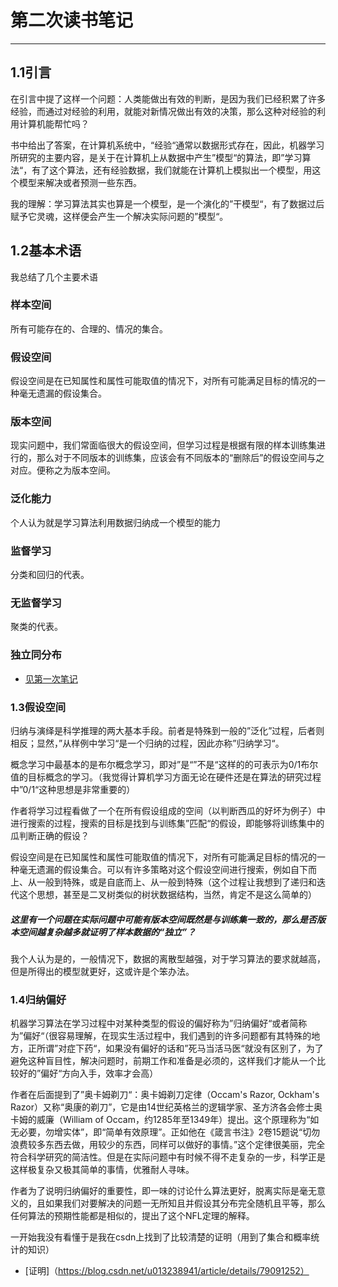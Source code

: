 # 第二次读书笔记 #
---
## 1.1引言 ##
在引言中提了这样一个问题：人类能做出有效的判断，是因为我们已经积累了许多经验，而通过对经验的利用，就能对新情况做出有效的决策，那么这种对经验的利用计算机能帮忙吗？

书中给出了答案，在计算机系统中，“经验“通常以数据形式存在，因此，机器学习所研究的主要内容，是关于在计算机上从数据中产生”模型“的算法，即”学习算法“，有了这个算法，还有经验数据，我们就能在计算机上模拟出一个模型，用这个模型来解决或者预测一些东西。

我的理解：学习算法其实也算是一个模型，是一个演化的”干模型“，有了数据过后赋予它灵魂，这样便会产生一个解决实际问题的”模型“。

## 1.2基本术语 ##
我总结了几个主要术语
### 样本空间 ###
所有可能存在的、合理的、情况的集合。


### 假设空间 ###
假设空间是在已知属性和属性可能取值的情况下，对所有可能满足目标的情况的一种毫无遗漏的假设集合。


### 版本空间 ###
现实问题中，我们常面临很大的假设空间，但学习过程是根据有限的样本训练集进行的，那么对于不同版本的训练集，应该会有不同版本的“删除后”的假设空间与之对应。便称之为版本空间。 

### 泛化能力 ###
个人认为就是学习算法利用数据归纳成一个模型的能力


### 监督学习 ###
分类和回归的代表。



### 无监督学习 ###
聚类的代表。


### 独立同分布 ###

- [见第一次笔记](第一次笔记.md)
### 1.3假设空间 ###
归纳与演绎是科学推理的两大基本手段。前者是特殊到一般的”泛化”过程，后者则相反；显然，”从样例中学习“是一个归纳的过程，因此亦称”归纳学习“。

概念学习中最基本的是布尔概念学习，即对”是“”不是“这样的的可表示为0/1布尔值的目标概念的学习。（我觉得计算机学习方面无论在硬件还是在算法的研究过程中”0/1“这种思想是非常重要的）

作者将学习过程看做了一个在所有假设组成的空间（以判断西瓜的好坏为例子）中进行搜索的过程，搜索的目标是找到与训练集”匹配“的假设，即能够将训练集中的瓜判断正确的假设？

假设空间是在已知属性和属性可能取值的情况下，对所有可能满足目标的情况的一种毫无遗漏的假设集合。可以有许多策略对这个假设空间进行搜索，例如自下而上、从一般到特殊，或是自底而上、从一般到特殊（这个过程让我想到了递归和迭代这个思想，甚至是二叉树类似的树状数据结构，当然，肯定不是这么简单的）

##### 这里有一个问题在实际问题中可能有版本空间既然是与训练集一致的，那么是否版本空间越复杂越多就证明了样本数据的“独立”？ #####
我个人认为是的，一般情况下，数据的离散型越强，对于学习算法的要求就越高，但是所得出的模型就更好，这或许是个笨办法。

### 1.4归纳偏好 ###
机器学习算法在学习过程中对某种类型的假设的偏好称为”归纳偏好“或者简称为”偏好“（很容易理解，在现实生活过程中，我们遇到的许多问题都有其特殊的地方，正所谓”对症下药“，如果没有偏好的话和”死马当活马医“就没有区别了，为了避免这种盲目性，解决问题时，前期工作和准备是必须的，这样我们才能从一个比较好的”偏好“方向入手，效率才会高）

作者在后面提到了”奥卡姆剃刀“：奥卡姆剃刀定律（Occam's Razor, Ockham's Razor）又称“奥康的剃刀”，它是由14世纪英格兰的逻辑学家、圣方济各会修士奥卡姆的威廉（William of Occam，约1285年至1349年）提出。这个原理称为“如无必要，勿增实体”，即“简单有效原理”。正如他在《箴言书注》2卷15题说“切勿浪费较多东西去做，用较少的东西，同样可以做好的事情。”这个定律很美丽，完全符合科学研究的简洁性。但是在实际问题中有时候不得不走复杂的一步，科学正是这样极复杂又极其简单的事情，优雅耐人寻味。

作者为了说明归纳偏好的重要性，即一味的讨论什么算法更好，脱离实际是毫无意义的，且如果我们对要解决的问题一无所知且并假设其分布完全随机且平等，那么任何算法的预期性能都是相似的，提出了这个NFL定理的解释。

一开始我没有看懂于是我在csdn上找到了比较清楚的证明（用到了集合和概率统计的知识）

- [证明]（https://blog.csdn.net/u013238941/article/details/79091252）
















